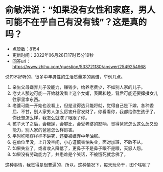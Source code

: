 # 俞敏洪说：“如果没有女性和家庭，男人可能不在乎自己有没有钱”？这是真的吗？
- 点赞数：8154
- 更新时间：2022年06月28日17时15分19秒
- 回答url：https://www.zhihu.com/question/533721180/answer/2549254968
<body>
 <p data-pid="00VCLazN">说句不好听的，很多中年男性的生活质量差的离谱，举例几点。</p>
 <ol>
  <li data-pid="WSQR82ON">亲生父母嫌弃儿子没能力，赚钱少，给养老费少，不如别人家的儿子。</li>
  <li data-pid="gLWOu_7N">老丈人那边可能一开始就没看上这个女婿，表面和睦，背后可能还要撺掇女儿往家里拿东西。</li>
  <li data-pid="ZUJZn06B">老婆可能一开始也没看上，但是没得选只能将就，觉得自己是下嫁，各种委屈、不甘，别人家男人怎么厉害升官发财了，你看看你，我都给你生孩子了，你还想怎么样，我怎么就瞎了眼跟了你。</li>
  <li data-pid="u0IFXEKR">孩子大了之后，会叛逆，会攀比，会受老婆的影响，觉得爸爸怎么这么怂又没能力，别人家的爸爸怎么样厉害。</li>
  <li data-pid="Z3Y9n-ui">平时吃喝穿样样不讲究，还要被嫌弃中年油腻。</li>
  <li data-pid="DHxnJwMj">在单位里没，上升没空间，小心谨慎害怕失业，面对加班，不敢不从。</li>
  <li data-pid="3w9u3DO6">如果失业了，或者收入降低了，更鼻子不是鼻子眼不是眼，天怒人怨。</li>
  <li data-pid="mDHesqEV">如果没有劳动能力了，共患难是个笑话，不被饿死就念佛了。</li>
 </ol>
 <p data-pid="bvR2RiAX">这种事情，我觉得是很普遍的，所以，这种情况下，每天玩命干，图个啥呢？</p>
 <p></p>
</body>